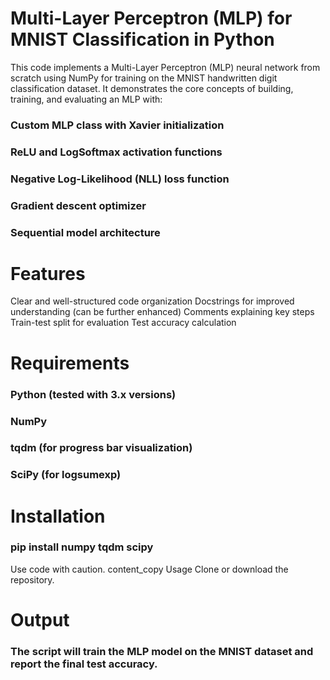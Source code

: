
# Multi-Layer Perceptron (MLP) for MNIST Classification in Python
This code implements a Multi-Layer Perceptron (MLP) neural network from scratch using NumPy for training on the MNIST handwritten digit classification dataset. It demonstrates the core concepts of building, training, and evaluating an MLP with:

### Custom MLP class with Xavier initialization
### ReLU and LogSoftmax activation functions
### Negative Log-Likelihood (NLL) loss function
### Gradient descent optimizer
### Sequential model architecture
# Features
Clear and well-structured code organization
Docstrings for improved understanding (can be further enhanced)
Comments explaining key steps
Train-test split for evaluation
Test accuracy calculation
# Requirements
### Python (tested with 3.x versions)
### NumPy
### tqdm (for progress bar visualization)
### SciPy (for logsumexp)
# Installation
### pip install numpy tqdm scipy
Use code with caution.
content_copy
Usage
Clone or download the repository.
# Output
### The script will train the MLP model on the MNIST dataset and report the final test accuracy.
